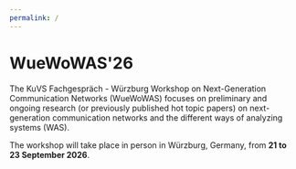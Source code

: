 ```yaml
---
permalink: /
---
```

# WueWoWAS'26

The KuVS Fachgespräch - Würzburg Workshop on Next-Generation Communication Networks (WueWoWAS) focuses on preliminary and ongoing research (or previously published hot topic papers) on next-generation communication networks and the different ways of analyzing systems (WAS).

The workshop will take place in person in Würzburg, Germany, from **21 to 23 September 2026**.
